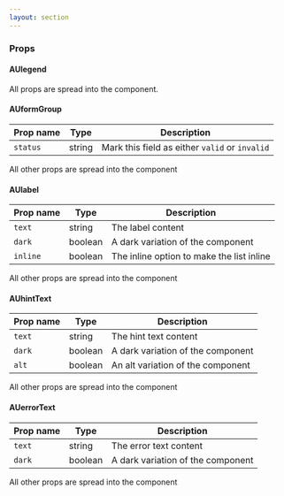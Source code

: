 ```yaml
---
layout: section
---
```


### Props


#### AUlegend

All props are spread into the component.


#### AUformGroup

| Prop name   | Type        | Description |
| ----------- | ----------- | ----------- |
| `status`        | string     | Mark this field as either `valid` or `invalid` |

All other props are spread into the component


#### AUlabel

| Prop name   | Type        | Description |
| ----------- | ----------- | ----------- |
| `text`        | string     | The label content |
| `dark`        | boolean     | A dark variation of the component |
| `inline`        | boolean     | The inline option to make the list inline |

All other props are spread into the component


#### AUhintText

| Prop name   | Type        | Description |
| ----------- | ----------- | ----------- |
| `text`        | string      | The hint text content |
| `dark`        | boolean     | A dark variation of the component |
| `alt`         | boolean     | An alt variation of the component |

All other props are spread into the component


#### AUerrorText

| Prop name   | Type        | Description |
| ----------- | ----------- | ----------- |
| `text`        | string      | The error text content |
| `dark`        | boolean     | A dark variation of the component |

All other props are spread into the component
